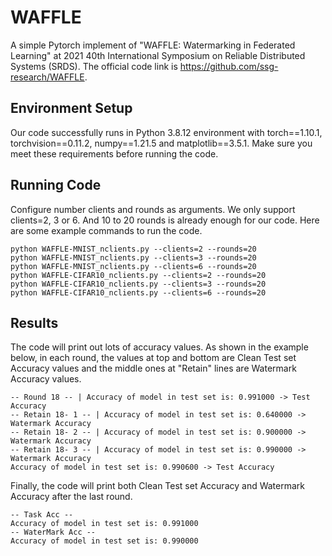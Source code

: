 # WAFFLE
A simple Pytorch implement of "WAFFLE: Watermarking in Federated Learning" at 2021 40th International Symposium on Reliable Distributed Systems (SRDS). The official code link is https://github.com/ssg-research/WAFFLE. 

## Environment Setup

Our code successfully runs in Python 3.8.12 environment with torch==1.10.1, torchvision==0.11.2, numpy==1.21.5 and matplotlib==3.5.1. Make sure you meet these requirements before running the code.

## Running Code

Configure number clients and rounds as arguments. We only support clients=2, 3 or 6. And 10 to 20 rounds is already enough for our code. Here are some example commands to run the code.

```
python WAFFLE-MNIST_nclients.py --clients=2 --rounds=20
python WAFFLE-MNIST_nclients.py --clients=3 --rounds=20
python WAFFLE-MNIST_nclients.py --clients=6 --rounds=20
python WAFFLE-CIFAR10_nclients.py --clients=2 --rounds=20
python WAFFLE-CIFAR10_nclients.py --clients=3 --rounds=20
python WAFFLE-CIFAR10_nclients.py --clients=6 --rounds=20
```

## Results

The code will print out lots of accuracy values. As shown in the example below, in each round, the values at top and bottom are Clean Test set Accuracy values and the middle ones at "Retain" lines are Watermark Accuracy values. 

```
-- Round 18 -- | Accuracy of model in test set is: 0.991000 -> Test Accuracy
-- Retain 18- 1 -- | Accuracy of model in test set is: 0.640000 -> Watermark Accuracy
-- Retain 18- 2 -- | Accuracy of model in test set is: 0.900000 -> Watermark Accuracy
-- Retain 18- 3 -- | Accuracy of model in test set is: 0.990000 -> Watermark Accuracy
Accuracy of model in test set is: 0.990600 -> Test Accuracy
```

Finally, the code will print both Clean Test set Accuracy and Watermark Accuracy after the last round. 

```
-- Task Acc --
Accuracy of model in test set is: 0.991000
-- WaterMark Acc --
Accuracy of model in test set is: 0.990000
```

